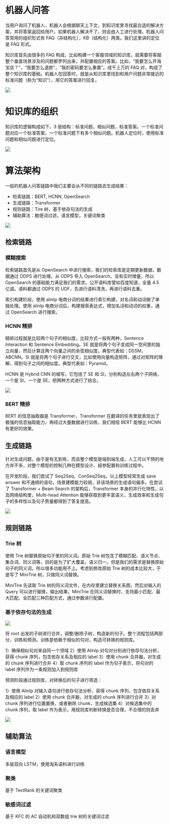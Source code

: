 # 机器人问答

当用户询问了机器人，机器人会根据聊天上下文，到知识库里寻找最合适的解决方案，并将答案返回给用户。如果机器人解决不了，则会由人工进行处理。机器人问答常用的组织形式有 FAQ（非结构化），KB（结构化）两类。我们这里讲的定位是 FAQ 形式。

知识库首先由很多的 FAQ 构成，比如构建一个客服领域的知识库，就需要将客服整个垂直场景涉及的问题都罗列出来，并配置相应的答案。比如，“我要怎么开淘宝店？”，“我要怎么退款”，“我的密码要怎么重置”。成千上万的 FAQ 对，构成了整个知识库的基础。机器人在回答时，就是从知识库里找到和用户问题非常接近的标准问题（称为“知识”），用它的答案进行回复。

![](https://assets.ng-tech.icu/item/20230525221648.png)

# 知识库的组织

知识库的逻辑构成如下，3 层结构：标准问题，相似问题，标准答案。一个标准问题对应一个标准答案，一个标准问题下有多个相似问题。机器人定位时，使用标准问题和相似问题进行定位。

![](https://assets.ng-tech.icu/item/20230616143530.png)

# 算法架构

一般的机器人问答链路中我们主要会从不同的链路去生成结果：

- 检索链路：BERT, HCNN, OpenSearch
- 生成链路：Transformer
- 规则链路：Tire 树，基于依存句法的生成
- 辅助算法：敏感词过滤，语言模型，关键词聚类

![](https://assets.ng-tech.icu/item/20230616143550.png)

## 检索链路

### 模糊搜索

检索链路首先是从 OpenSearch 中进行搜索，我们的检索库是定期更新数据，数据通过 ODPS 进行处理，从 ODPS 导入 OpenSearch，没有实时增量，所以 OpenSearch 的基础能力满足我们的需求。公开语料库譬如百度知道，全量 4.5 亿调。语料都通过 ODPS 的 UDF，先进行语料清洗，再进行语料去重。

索引构建阶段，使用 alinlp 电商分词的结果进行索引构建，对名词和动词做了单独处理。使用 alinlp 电商分词后，构建搜索表达式，增加名词和动词的权重，通过 OpenSearch 进行搜索。

### HCNN 精排

精排过程就是比较两个句子的相似度，比较方式一般有两种，Sentence Interaction 和 Sentence Embedding。SE 就是将两个句子变成同一空间里的独立向量，然后计算这两个向量之间的余弦相似度。典型代表如：DSSM，ABCNN。SI 就是将两个句子进行交叉，比如使用向量构造矩阵，通过对矩阵的理解，得到句子之间的相似度。典型代表如：Pyramid。

HCNN 是 Hybrid CNN 的缩写，它包括了 SE 和 SI，分别构造左右两个子网络，一个是 SI，一个是 SE，把两种方式进行了结合。

![](https://assets.ng-tech.icu/item/20230616143617.png)

### BERT 精排

BERT 的信息抽取器是 Transformer，Transformer 在翻译的任务里就表现出了极强的信息抽取能力，再经过大量数据进行训练，我们相信 BERT 能够比 HCNN 有更好的效果。

## 生成链路

针对生成问题，由于是有无到有，而且整个模型是端到端生成，人工可以干预的地方并不多，对整个模型的控制几种在模型设计、超参配置和训练过程中。

在开发阶段，我们尝试了 Seq2Seq、ConSeq2Seq，以上模型经常生成 save answer 和不通顺的语句，场景建模能力较弱，非该场景的生成语句偏多。在尝试了 Transformer + Beam Search 的架构后，Transformer 本身的并行化特性，以及网络结构里，Multi-head Attention 能够获取到更丰富语义，生成效率和生成句子的多样性以及句子质量都得到了答复提高。

![](https://assets.ng-tech.icu/item/20230525221720.png)

## 规则链路

### Trie 树

使用 Trie 树替换原始句子里的同义词。原始 Trie 树包含了模糊匹配、语义节点、集合词、同义词等，目的是为了扩大覆盖，语义归一。但是我们的需求是替换原始句子的同义词，所以很多功能用不上。考虑到修改原始 Trie 树的成本比较大，于是写了 MiniTrie 树，只做同义词替换。

MiniTrie 先读取 Trie 树的同义词文件，在内存里建立替换关系图，然后对输入的 Query 可以进行替换，输出结果。MiniTrie 在同义词替换时，支持最小匹配、最大匹配、全匹配三种匹配方式，通过参数进行配置。

### 基于依存句法的生成

![](https://assets.ng-tech.icu/item/20230616143634.png)

将 root 出发的子树进行合并，调整/删除子树，构造新的句子。整个流程包括两部分，训练和预测。训练是依赖于相似的句对，构造可转换的规则库。

1）确保相似句对来自同一个领域
2）使用 Alinlp 对句对分别进行依存句法分析，获得 chunk 序列，包含依存关系及相应的 label
3）使用 chunk 合并器，对生成的 chunk 序列进行合并
4）取 chunk 序列的 label 作为句子表示，将句对的 label 序列作为一条规则加入到规则库

预测阶段通过规则库，对转换后的句子进行筛选：

1）使用 Alinlp 对输入语句进行依存句法分析，获得 chunk 序列，包含依存关系及相应的 label
2）使用 chunk 合并器，对生成的 chunk 序列进行合并
3）对 chunk 序列进行位置置换，或者删除 chunk，生成候选集
4）对候选集中的 chunk 序列，取 label 作为表示，用规则库判断转换是否合理，不合理的则丢弃

![](https://assets.ng-tech.icu/item/20230616143652.png)

## 辅助算法

### 语言模型

多层双向 LSTM，使用淘系语料进行训练

### 聚类

基于 TextRank 的关键词聚类

### 敏感词过滤

基于 KFC 的 AC 自动机和双数组 trie 树的关键词过滤
